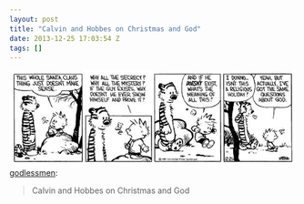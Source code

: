 ```yaml
---
layout: post
title: "Calvin and Hobbes on Christmas and God"
date: 2013-12-25 17:03:54 Z
tags: []
---
```

![](/media/2013/12/71115274463.jpg)
[godlessmen](http://godlessmen.tumblr.com/post/71030011612/calvin-and-hobbes-on-christmas-and-god):

> Calvin and Hobbes on Christmas and God
